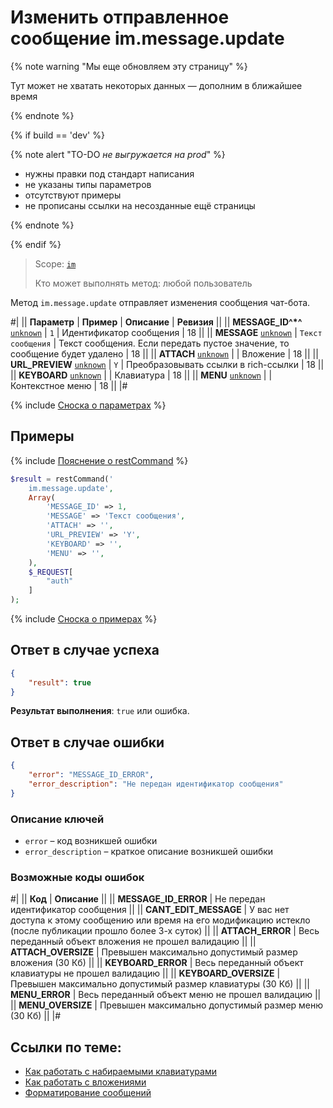 # Изменить отправленное сообщение im.message.update

{% note warning "Мы еще обновляем эту страницу" %}

Тут может не хватать некоторых данных — дополним в ближайшее время

{% endnote %}

{% if build == 'dev' %}

{% note alert "TO-DO _не выгружается на prod_" %}

- нужны правки под стандарт написания
- не указаны типы параметров
- отсутствуют примеры
- не прописаны ссылки на несозданные ещё страницы

{% endnote %}

{% endif %}

> Scope: [`im`](../../scopes/permissions.md)
>
> Кто может выполнять метод: любой пользователь

Метод `im.message.update` отправляет изменения сообщения чат-бота.

#|
|| **Параметр** | **Пример** | **Описание** | **Ревизия** ||
|| **MESSAGE_ID^*^**
[`unknown`](../../data-types.md) | `1` | Идентификатор сообщения | 18 ||
|| **MESSAGE**
[`unknown`](../../data-types.md) | `Текст сообщения` | Текст сообщения. Если передать пустое значение, то сообщение будет удалено | 18 ||
|| **ATTACH**
[`unknown`](../../data-types.md) | | Вложение | 18 ||
|| **URL_PREVIEW**
[`unknown`](../../data-types.md) | `Y` | Преобразовывать ссылки в rich-ссылки | 18 ||
|| **KEYBOARD**
[`unknown`](../../data-types.md) | | Клавиатура | 18 ||
|| **MENU**
[`unknown`](../../data-types.md) | | Контекстное меню | 18 ||
|#

{% include [Сноска о параметрах](../../../_includes/required.md) %}

## Примеры

{% include [Пояснение о restCommand](../_includes/rest-command.md) %}

```php
$result = restCommand('
    im.message.update',
    Array(
        'MESSAGE_ID' => 1,
        'MESSAGE' => 'Текст сообщения',
        'ATTACH' => '',
        'URL_PREVIEW' => 'Y',
        'KEYBOARD' => '',
        'MENU' => '',
    ),
    $_REQUEST[
        "auth"
    ]
);
```

{% include [Сноска о примерах](../../../_includes/examples.md) %}

## Ответ в случае успеха

```json
{
    "result": true
}
```

**Результат выполнения**: `true` или ошибка.

## Ответ в случае ошибки

```json
{
    "error": "MESSAGE_ID_ERROR",
    "error_description": "Не передан идентификатор сообщения"
}
```

### Описание ключей

- `error` – код возникшей ошибки
- `error_description` – краткое описание возникшей ошибки

### Возможные коды ошибок

#|
|| **Код** | **Описание** ||
|| **MESSAGE_ID_ERROR** | Не передан идентификатор сообщения ||
|| **CANT_EDIT_MESSAGE** | У вас нет доступа к этому сообщению или время на его модификацию истекло (после публикации прошло более 3-х суток) ||
|| **ATTACH_ERROR** | Весь переданный объект вложения не прошел валидацию ||
|| **ATTACH_OVERSIZE** | Превышен максимально допустимый размер вложения (30 Кб) ||
|| **KEYBOARD_ERROR** | Весь переданный объект клавиатуры не прошел валидацию ||
|| **KEYBOARD_OVERSIZE** | Превышен максимально допустимый размер клавиатуры (30 Кб) ||
|| **MENU_ERROR** | Весь переданный объект меню не прошел валидацию ||
|| **MENU_OVERSIZE** | Превышен максимально допустимый размер меню (30 Кб) ||
|#

## Ссылки по теме:

- [Как работать с набираемыми клавиатурами](.)
- [Как работать с вложениями](.)
- [Форматирование сообщений](.)
